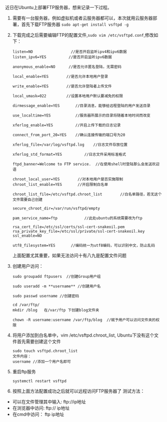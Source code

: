 近日在Ubuntu上部署FTP服务器，想来记录一下过程。

1. 需要有一台服务器，例如虚拟机或者云服务器都可以，本次就用云服务器部署，首先下载FTP服务器
    `sudo apt-get install vsftpd -g`

2. 下载完成之后需要编辑FTP的配置文件,`sudo vim /etc/vsftpd.conf`,修改如下：
    ```
    listen=NO                 //是否开启监听ipv4和ipv6数据
    listen_ipv6=YES          //是否开启监听ipv6数据

    anonymous_enable=NO      //是否允许匿名登陆，无需密码

    local_enable=YES        //是否允许本地用户登录

    write_enable=YES        //是否允许登陆者上传文件

    local_umask=022         //设置本地用户默认要减免的权限

    dirmessage_enable=YES       //目录消息，能够给远程登陆的用户发送目录

    use_localtime=YES           //服务器所展示的目录将随着本地时间而改变

    xferlog_enable=YES          //开启上传下载的日志记录

    connect_from_port_20=YES    //确认连接传输的端口号为20

    xferlog_file=/var/log/vsftpd.log    //日志文件存放位置

    xferlog_std_format=YES          //日志文件采用标准格式

    ftpd_banner=Welcome to FTP service.  //在使用shell时登陆那么会发送欢迎语

    chroot_local_user=YES        //对本地用户是否实施限制
    chroot_list_enable=YES       //开启限制白名单

    chroot_list_file=/etc/vsftpd.chroot_list        //白名单路径，若无这个文件需要自己创建

    secure_chroot_dir=/var/run/vsftpd/empty

    pam_service_name=ftp            //此处ubuntu的系统需要改为ftp

    rsa_cert_file=/etc/ssl/certs/ssl-cert-snakeoil.pem
    rsa_private_key_file=/etc/ssl/private/ssl-cert-snakeoil.key
    ssl_enable=NO

    utf8_filesystem=YES       //编码统一为utf8编码，可以识别中文，防止乱码
    ```
    上面配置尤其重要，如果无法访问十有八九是配置文件问题

3. 创建用户访问：
    ```
    sudo groupadd ftpusers  //创建Group用户组

    sudo useradd -m **username** //创建用户名

    sudo passwd username //创建密码

    cd /var/ftp/
    mkdir /blog   在/var/ftp 下创建blog文件夹

    chown -R username:username /var/ftp/blog  //赋予用户可以访问文件夹的权限
    ```

4. 将用户添加到白名单中，vim /etc/vsftpd.chroot_list, Ubuntu下没有这个文件首先需要创建这个文件
    ```
    sudo touch vsftpd.chroot_list
    文件内容：
    username //添加一个用户名即可
    ```

5. 重启ftp服务
    ```
    systemctl restart vsftpd
    ```

6. 按照上面方法配置成功之后就可以远程访问FTP服务器了
测试方法：
 + 可以在文件管理其中输入: ftp://ip地址
 + 在浏览器中访问: ftp:// ip地址
 + 在cmd中访问： ftp ip地址